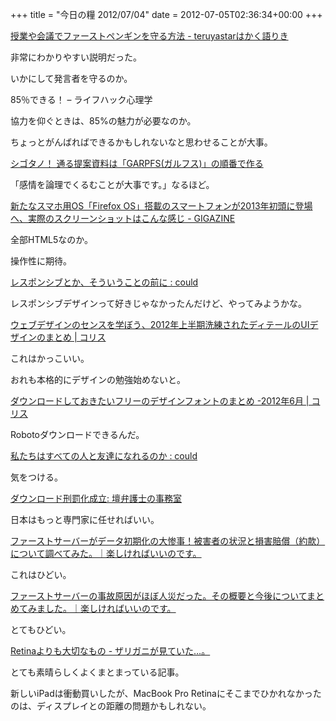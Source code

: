 +++
title = "今日の糧 2012/07/04"
date = 2012-07-05T02:36:34+00:00
+++

  [授業や会議でファーストペンギンを守る方法 - teruyastarはかく語りき](http://d.hatena.ne.jp/teruyastar/20120629/1340898160)

非常にわかりやすい説明だった。

いかにして発言者を守るのか。

  85％できる！ – ライフハック心理学

協力を仰ぐときは、85%の魅力が必要なのか。

ちょっとがんばればできるかもしれないなと思わせることが大事。

  [シゴタノ！ 通る提案資料は「GARPFS(ガルフス)」の順番で作る](http://cyblog.jp/modules/weblogs/9955)

「感情を論理でくるむことが大事です。」なるほど。

  [新たなスマホ用OS「Firefox OS」搭載のスマートフォンが2013年初頭に登場へ、実際のスクリーンショットはこんな感じ - GIGAZINE](http://gigazine.net/news/20120704-firefox-os/)

全部HTML5なのか。

操作性に期待。

  [レスポンシブとか、そういうことの前に : could](http://www.yasuhisa.com/could/article/before-being-responsive/)

レスポンシブデザインって好きじゃなかったんだけど、やってみようかな。

  [ウェブデザインのセンスを学ぼう、2012年上半期洗練されたディテールのUIデザインのまとめ | コリス](http://coliss.com/articles/build-websites/operation/design/showcase-ui-design-first-half-of-2012-by-dribble.html)

これはかっこいい。

おれも本格的にデザインの勉強始めないと。

  [ダウンロードしておきたいフリーのデザインフォントのまとめ -2012年6月 | コリス](http://coliss.com/articles/freebies/freebies-font-2012-jun.html)

Robotoダウンロードできるんだ。

  [私たちはすべての人と友達になれるのか : could](http://www.yasuhisa.com/could/article/social-social-social/)

気をつける。

  [ダウンロード刑罰化成立: 壇弁護士の事務室](http://danblog.cocolog-nifty.com/index/2012/06/post-2a23.html)

日本はもっと専門家に任せればいい。

[ファーストサーバーがデータ初期化の大惨事！被害者の状況と損害賠償（約款）について調べてみた。｜楽しければいいのです。](http://www.susi-paku.com/pakupost-132.html)

これはひどい。

[ファーストサーバーの事故原因がほぼ人災だった。その概要と今後についてまとめてみました。｜楽しければいいのです。](http://www.susi-paku.com/pakupost-133.html)

とてもひどい。

  [Retinaよりも大切なもの - ザリガニが見ていた&#8230;。](http://d.hatena.ne.jp/zariganitosh/20120621/macbook_pro_retina)

とても素晴らしくよくまとまっている記事。

新しいiPadは衝動買いしたが、MacBook Pro Retinaにそこまでひかれなかったのは、ディスプレイとの距離の問題かもしれない。

